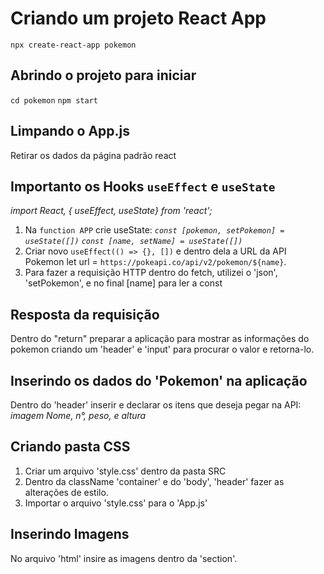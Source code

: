 # Criando um projeto React App

`npx create-react-app pokemon`

## Abrindo o projeto para iniciar

`cd pokemon`
`npm start`

## Limpando o App.js

Retirar os dados da página padrão react

## Importanto os Hooks `useEffect` e `useState`

_import React, { useEffect, useState} from 'react';_

1. Na `function APP` crie useState:
_`const [pokemon, setPokemon] = useState([])`_
_`const [name, setName] = useState([])`_
2. Criar novo  `useEffect(() => {}, [])` e dentro dela a URL da API Pokemon
let url = `https://pokeapi.co/api/v2/pokemon/${name}`. 
3. Para fazer a requisição HTTP dentro do fetch, utilizei o 'json', 'setPokemon', e no final [name] para ler a const


## Resposta da requisição

Dentro do "return" preparar a aplicação para mostrar as informações do pokemon criando um 'header' e 'input' para procurar o valor e retorna-lo.

## Inserindo os dados do 'Pokemon' na aplicação

Dentro do 'header' inserir e declarar os itens que deseja pegar na API:
_imagem_
_Nome, n°, peso, e altura_


## Criando pasta CSS

1. Criar um arquivo 'style.css' dentro da pasta SRC
2. Dentro da className 'container' e do 'body', 'header' fazer as alterações de estilo.
3. Importar o arquivo 'style.css' para o 'App.js'

## Inserindo Imagens

No arquivo 'html' insire as imagens dentro da 'section'.